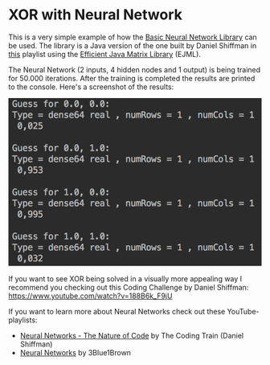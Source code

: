 # XOR with Neural Network
This is a very simple example of how the [Basic Neural Network Library](https://github.com/kim-marcel/basic_neural_network) can be used. The library is a Java version of the one built by Daniel Shiffman in [this](https://www.youtube.com/watch?v=XJ7HLz9VYz0&list=PLRqwX-V7Uu6aCibgK1PTWWu9by6XFdCfh) playlist using the [Efficient Java Matrix Library](https://www.ejml.org) (EJML).

The Neural Network (2 inputs, 4 hidden nodes and 1 output) is being trained for 50.000 iterations. After the training is completed the results are printed to the console. Here's a screenshot of the results:

![alt text](images/screenshot_xor-with-nn.png "This is how it should look when everything went right!")

If you want to see XOR being solved in a visually more appealing way I recommend you checking out this Coding Challenge by Daniel Shiffman:
https://www.youtube.com/watch?v=188B6k_F9jU

If you want to learn more about Neural Networks check out these YouTube-playlists:
- [Neural Networks - The Nature of Code](https://www.youtube.com/watch?v=XJ7HLz9VYz0&list=PLRqwX-V7Uu6aCibgK1PTWWu9by6XFdCfh) by The Coding Train (Daniel Shiffman)
- [Neural Networks](https://www.youtube.com/watch?v=aircAruvnKk&list=PLZHQObOWTQDNU6R1_67000Dx_ZCJB-3pi) by 3Blue1Brown
